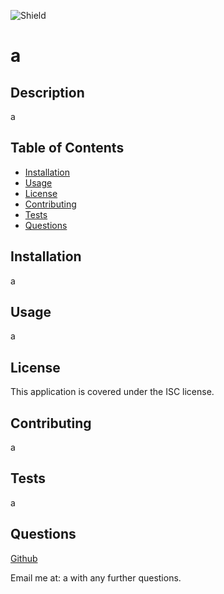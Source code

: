 
![Shield](https://img.shields.io/badge/license-ISC-blue)
# a

## Description
a

## Table of Contents
* [Installation](#installation)
* [Usage](#usage)
* [License](#license)
* [Contributing](#contributing)
* [Tests](#tests)
* [Questions](#questions)

## Installation
a

## Usage
a

## License
This application is covered under the ISC license.

## Contributing
a

## Tests
a

## Questions
<a href="https://github.com/a">Github</a>

Email me at: a with any further questions.
